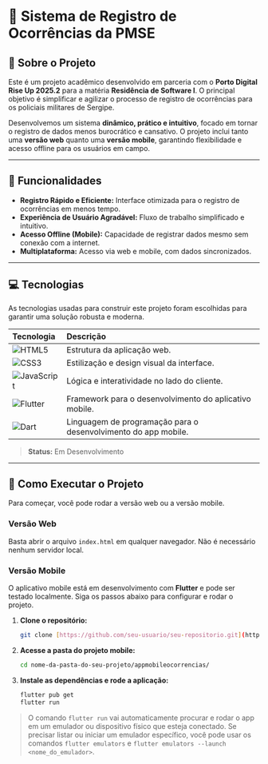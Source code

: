 # 🚓 Sistema de Registro de Ocorrências da PMSE

## 📜 Sobre o Projeto
Este é um projeto acadêmico desenvolvido em parceria com o **Porto Digital Rise Up 2025.2** para a matéria **Residência de Software I**. O principal objetivo é simplificar e agilizar o processo de registro de ocorrências para os policiais militares de Sergipe.

Desenvolvemos um sistema **dinâmico, prático e intuitivo**, focado em tornar o registro de dados menos burocrático e cansativo. O projeto inclui tanto uma **versão web** quanto uma **versão mobile**, garantindo flexibilidade e acesso offline para os usuários em campo.

---

## 🌟 Funcionalidades
- **Registro Rápido e Eficiente:** Interface otimizada para o registro de ocorrências em menos tempo.
- **Experiência de Usuário Agradável:** Fluxo de trabalho simplificado e intuitivo.
- **Acesso Offline (Mobile):** Capacidade de registrar dados mesmo sem conexão com a internet.
- **Multiplataforma:** Acesso via web e mobile, com dados sincronizados.

---

## 💻 Tecnologias
As tecnologias usadas para construir este projeto foram escolhidas para garantir uma solução robusta e moderna.

| Tecnologia | Descrição |
| :--- | :--- |
| ![HTML5](https://skillicons.dev/icons?i=html) | Estrutura da aplicação web. |
| ![CSS3](https://skillicons.dev/icons?i=css) | Estilização e design visual da interface. |
| ![JavaScript](https://skillicons.dev/icons?i=js) | Lógica e interatividade no lado do cliente. |
| ![Flutter](https://skillicons.dev/icons?i=flutter) | Framework para o desenvolvimento do aplicativo mobile. |
| ![Dart](https://skillicons.dev/icons?i=dart) | Linguagem de programação para o desenvolvimento do app mobile. |

> **Status:** Em Desenvolvimento

---

## 🚀 Como Executar o Projeto
Para começar, você pode rodar a versão web ou a versão mobile.

### Versão Web
Basta abrir o arquivo `index.html` em qualquer navegador. Não é necessário nenhum servidor local.

### Versão Mobile
O aplicativo mobile está em desenvolvimento com **Flutter** e pode ser testado localmente. Siga os passos abaixo para configurar e rodar o projeto.

1.  **Clone o repositório:**
    ```bash
    git clone [https://github.com/seu-usuario/seu-repositorio.git](https://github.com/seu-usuario/seu-repositorio.git)
    ```

2.  **Acesse a pasta do projeto mobile:**
    ```bash
    cd nome-da-pasta-do-seu-projeto/appmobileocorrencias/
    ```

3.  **Instale as dependências e rode a aplicação:**
    ```bash
    flutter pub get
    flutter run
    ```

> O comando `flutter run` vai automaticamente procurar e rodar o app em um emulador ou dispositivo físico que esteja conectado. Se precisar listar ou iniciar um emulador específico, você pode usar os comandos `flutter emulators` e `flutter emulators --launch <nome_do_emulador>`.
